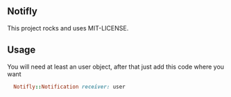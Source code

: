 Notifly
---

This project rocks and uses MIT-LICENSE.

Usage
---

You will need at least an user object, after that just add this code where you want

```ruby
  Notifly::Notification receiver: user
```